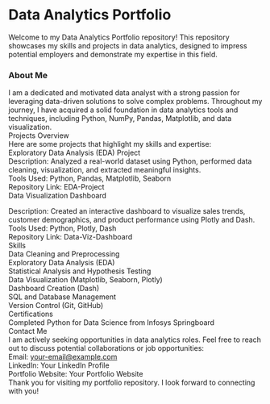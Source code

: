 <h1>Data Analytics Portfolio</h1>
Welcome to my Data Analytics Portfolio repository! This repository showcases my skills and projects in data analytics, designed to impress potential employers and demonstrate my expertise in this field.
<br>
<h3>About Me</h3>
I am a dedicated and motivated data analyst with a strong passion for leveraging data-driven solutions to solve complex problems. Throughout my journey, I have acquired a solid foundation in data analytics tools and techniques, including Python, NumPy, Pandas, Matplotlib, and data visualization.
<br>
Projects Overview <br>
Here are some projects that highlight my skills and expertise:
<br>
Exploratory Data Analysis (EDA) Project
<br>
Description: Analyzed a real-world dataset using Python, performed data cleaning, visualization, and extracted meaningful insights. <br>
Tools Used: Python, Pandas, Matplotlib, Seaborn <br>
Repository Link: EDA-Project <br>
Data Visualization Dashboard <br>

Description: Created an interactive dashboard to visualize sales trends, customer demographics, and product performance using Plotly and Dash. <br>
Tools Used: Python, Plotly, Dash <br>
Repository Link: Data-Viz-Dashboard <br>
Skills <br>
Data Cleaning and Preprocessing <br>
Exploratory Data Analysis (EDA) <br>
Statistical Analysis and Hypothesis Testing <br>
Data Visualization (Matplotlib, Seaborn, Plotly) <br>
Dashboard Creation (Dash) <br>
SQL and Database Management <br>
Version Control (Git, GitHub) <br>
Certifications <br>
Completed Python for Data Science from Infosys Springboard <br>
Contact Me <br>
I am actively seeking opportunities in data analytics roles. Feel free to reach out to discuss potential collaborations or job opportunities:
<br>
Email: your-email@example.com <br>
LinkedIn: Your LinkedIn Profile <br>
Portfolio Website: Your Portfolio Website <br>
Thank you for visiting my portfolio repository. I look forward to connecting with you! <br>
